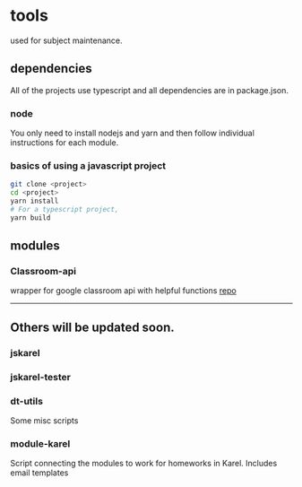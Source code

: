 # tools
used for subject maintenance.

## dependencies
All of the projects use typescript and all dependencies are in package.json. 

### node
You only need to install nodejs and yarn and then follow individual instructions for each module.

### basics of using a javascript project
```sh
git clone <project>
cd <project>
yarn install
# For a typescript project, 
yarn build
```

## modules

### Classroom-api
wrapper for google classroom api with helpful functions [repo](https://github.com/iarigby/classroom-api/)

----
Others will be updated soon.
---
### jskarel

### jskarel-tester

### dt-utils
Some misc scripts

### module-karel
Script connecting the modules to work for homeworks in Karel. Includes email templates

